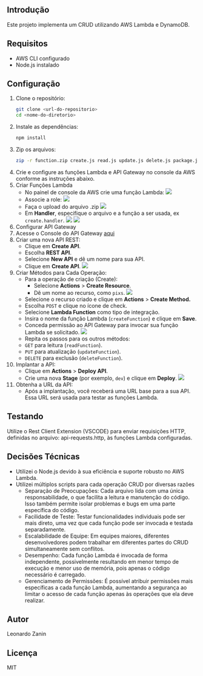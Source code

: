 ## Introdução

Este projeto implementa um CRUD utilizando AWS Lambda e DynamoDB.

## Requisitos

-   AWS CLI configurado
-   Node.js instalado

## Configuração

1. Clone o repositório:
    ```sh
    git clone <url-do-repositorio>
    cd <nome-do-diretorio>
    ```
2. Instale as dependências:
    ```sh
    npm install
    ```
3. Zip os arquivos:
    ```sh
    zip -r function.zip create.js read.js update.js delete.js package.json node_modules
    ```
4. Crie e configure as funções Lambda e API Gateway no console da AWS conforme as instruções abaixo.
5. Criar Funções Lambda
    -   No painel de console da AWS crie uma função Lambda:
![](images/1.png)
    -   Associe a role:
![](images/2.png)
    -   Faça o upload do arquivo .zip
![](images/3.png)
    -   Em **Handler**, especifique o arquivo e a função a ser usada, ex `create.handler`.
![](images/4.png)
![](images/5.png)
6. Configurar API Gateway
7. Acesse o Console do API Gateway [aqui](https://console.aws.amazon.com/apigateway)
8. Criar uma nova API REST:
   - Clique em **Create API**.
   - Escolha **REST API**.
   - Selecione **New API** e dê um nome para sua API.
   - Clique em **Create API**.
   ![](images/6.png)
9. Criar Métodos para Cada Operação:
    - Para a operação de criação (Create):
        - Selecione **Actions** > **Create Resource**.
        - Dê um nome ao recurso, como `pixs`.
![](images/7.png)
    -   Selecione o recurso criado e clique em **Actions** > **Create Method.**
    -   Escolha `POST` e clique no ícone de check.
    -   Selecione **Lambda Function** como tipo de integração.
    -   Insira o nome da função Lambda (`createFunction`) e clique em **Save**.
    -   Conceda permissão ao API Gateway para invocar sua função Lambda se solicitado.
![](images/8.png)
    -   Repita os passos para os outros métodos:
    -   `GET` para leitura (`readFunction`).
    -   `PUT` para atualização (`updateFunction`).
    -   `DELETE` para exclusão (`deleteFunction`).
10. Implantar a API:
    - Clique em **Actions** > **Deploy API**.
    - Crie uma nova **Stage** (por exemplo, `dev`) e clique em **Deploy**.
![](images/9.png)
11. Obtenha a URL da API:
    - Após a implantação, você receberá uma URL base para a sua API. Essa URL será usada para testar as funções Lambda.

## Testando

Utilize o Rest Client Extension (VSCODE) para enviar requisições HTTP, definidas no arquivo: api-requests.http, às funções Lambda configuradas.

## Decisões Técnicas

-   Utilizei o Node.js devido à sua eficiência e suporte robusto no AWS Lambda.
-   Utilizei múltiplos scripts para cada operação CRUD por diversas razões
    -   Separação de Preocupações: Cada arquivo lida com uma única responsabilidade, o que facilita a leitura e manutenção do código. Isso também permite isolar problemas e bugs em uma parte específica do código.
    -   Facilidade de Teste: Testar funcionalidades individuais pode ser mais direto, uma vez que cada função pode ser invocada e testada separadamente.
    -   Escalabilidade de Equipe: Em equipes maiores, diferentes desenvolvedores podem trabalhar em diferentes partes do CRUD simultaneamente sem conflitos.
    -   Desempenho: Cada função Lambda é invocada de forma independente, possivelmente resultando em menor tempo de execução e menor uso de memória, pois apenas o código necessário é carregado.
    -   Gerenciamento de Permissões: É possível atribuir permissões mais específicas a cada função Lambda, aumentando a segurança ao limitar o acesso de cada função apenas às operações que ela deve realizar.

## Autor

Leonardo Zanin

## Licença

MIT
